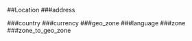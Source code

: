 ##Location
<a name='address'/>
###address

<a name='country'/>
###country

<a name='currency'/>
###currency

<a name='geo_zone'/>
###geo_zone

<a name='language'/>
###language

<a name='zone'/>
###zone

<a name='zone_to_geo_zone'/>
###zone_to_geo_zone